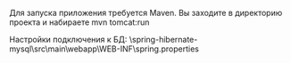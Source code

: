 Для запуска приложения требуется Maven.
Вы заходите в директорию проекта и набираете mvn tomcat:run 

Настройки подключения к БД: \spring-hibernate-mysql\src\main\webapp\WEB-INF\spring.properties

